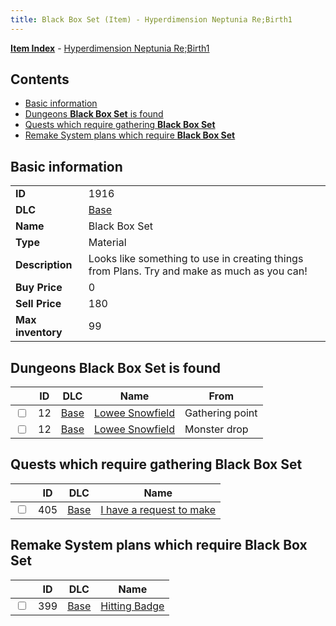```yaml
---
title: Black Box Set (Item) - Hyperdimension Neptunia Re;Birth1
---
```


[**Item Index**](/neptunia/rb1/item/index.html) - [Hyperdimension Neptunia Re;Birth1](/neptunia/rb1)

## Contents

- [Basic information](#basic-information)
- [Dungeons **Black Box Set** is found](#dungeons-black-box-set-is-found)
- [Quests which require gathering **Black Box Set**](#quests-which-require-gathering-black-box-set)
- [Remake System plans which require **Black Box Set**](#remake-system-plans-which-require-black-box-set)

## Basic information

|   |   |
| -- | -- |
| **ID** | 1916 |
| **DLC** | [Base](/neptunia/rb1/dlc/1-base.html) |
| **Name** | Black Box Set |
| **Type** | Material |
| **Description** | Looks like something to use in creating things from Plans. Try and make as much as you can! |
| **Buy Price** | 0 |
| **Sell Price** | 180 |
| **Max inventory** | 99 |


## Dungeons **Black Box Set** is found

|    | ID | DLC | Name | From |
| -- | -- | --- | ---- | ---- |
| <input type="checkbox" id="rb1-dungeon-1-12" class="trackbox" /> | 12 | [Base](/neptunia/rb1/dlc/1-base.html) | [Lowee Snowfield](/neptunia/rb1/dungeon/1-12-lowee-snowfield.html) | Gathering point |
| <input type="checkbox" id="rb1-dungeon-1-12" class="trackbox" /> | 12 | [Base](/neptunia/rb1/dlc/1-base.html) | [Lowee Snowfield](/neptunia/rb1/dungeon/1-12-lowee-snowfield.html) | Monster drop |


## Quests which require gathering **Black Box Set**

|    | ID | DLC | Name |
| -- | -- | --- | ---- |
| <input type="checkbox" id="rb1-quest-1-405" class="trackbox" /> | 405 | [Base](/neptunia/rb1/dlc/1-base.html) | [I have a request to make](/neptunia/rb1/quest/1-405-i-have-a-request-to-make.html) |


## Remake System plans which require **Black Box Set**

|    | ID | DLC | Name |
| -- | -- | --- | ---- |
| <input type="checkbox" id="rb1-quest-1-399" class="trackbox" /> | 399 | [Base](/neptunia/rb1/dlc/1-base.html) | [Hitting Badge](/neptunia/rb1/quest/1-399-hitting-badge.html) |
